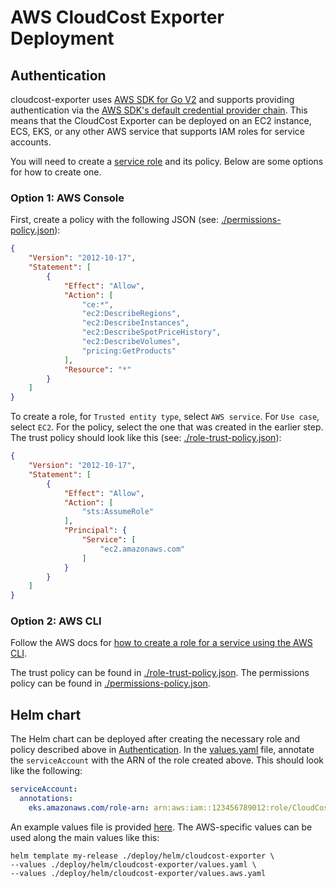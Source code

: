 # AWS CloudCost Exporter Deployment

## Authentication

cloudcost-exporter uses [AWS SDK for Go V2](https://docs.aws.amazon.com/sdk-for-go/v2/developer-guide/getting-started.html) and supports providing authentication via the [AWS SDK's default credential provider chain](https://docs.aws.amazon.com/sdk-for-go/v2/developer-guide/security_iam_service-with-iam.html).
This means that the CloudCost Exporter can be deployed on an EC2 instance, ECS, EKS, or any other AWS service that supports IAM roles for service accounts.

You will need to create a [service role](https://docs.aws.amazon.com/sdk-for-go/v2/developer-guide/security_iam_service-with-iam.html#security_iam_service-with-iam-roles-service) and its policy.
Below are some options for how to create one.

### Option 1: AWS Console

First, create a policy with the following JSON (see: [./permissions-policy.json](./permissions-policy.json)):
```json
{
    "Version": "2012-10-17",
    "Statement": [
        {
            "Effect": "Allow",
            "Action": [
                "ce:*",
                "ec2:DescribeRegions",
                "ec2:DescribeInstances",
                "ec2:DescribeSpotPriceHistory",
                "ec2:DescribeVolumes",
                "pricing:GetProducts"
            ],
            "Resource": "*"
        }
    ]
}
```

To create a role, for `Trusted entity type`, select `AWS service`.
For `Use case`, select `EC2`.
For the policy, select the one that was created in the earlier step.
The trust policy should look like this (see: [./role-trust-policy.json](./role-trust-policy.json)):
```json
{
    "Version": "2012-10-17",
    "Statement": [
        {
            "Effect": "Allow",
            "Action": [
                "sts:AssumeRole"
            ],
            "Principal": {
                "Service": [
                    "ec2.amazonaws.com"
                ]
            }
        }
    ]
}
```

### Option 2: AWS CLI

Follow the AWS docs for [how to create a role for a service using the AWS CLI](https://docs.aws.amazon.com/IAM/latest/UserGuide/id_roles_create_for-service.html#roles-creatingrole-service-cli).

The trust policy can be found in [./role-trust-policy.json](./role-trust-policy.json).
The permissions policy can be found in [./permissions-policy.json](./permissions-policy.json).

## Helm chart

The Helm chart can be deployed after creating the necessary role and policy described above in [Authentication](#authentication).
In the [values.yaml](../../../deploy/helm/cloudcost-exporter/values.yaml) file, annotate the `serviceAccount` with the ARN of the role created above.
This should look like the following:

```yaml
serviceAccount:
  annotations:
    eks.amazonaws.com/role-arn: arn:aws:iam::123456789012:role/CloudCostExporterRole
```

An example values file is provided [here](../../.././deploy/helm/cloudcost-exporter/values.aws.yaml).
The AWS-specific values can be used along the main values like this:
```console
helm template my-release ./deploy/helm/cloudcost-exporter \
--values ./deploy/helm/cloudcost-exporter/values.yaml \
--values ./deploy/helm/cloudcost-exporter/values.aws.yaml
```
